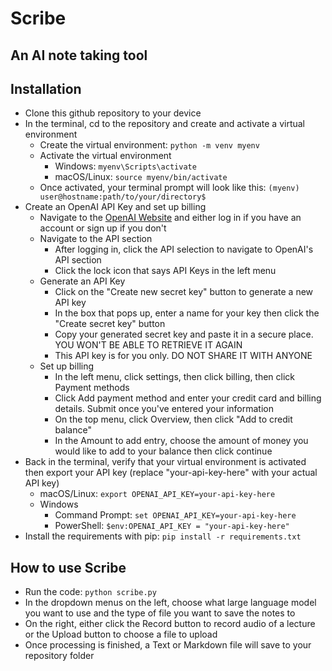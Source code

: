 # Scribe
## An AI note taking tool

## Installation
- Clone this github repository to your device
- In the terminal, cd to the repository and create and activate a virtual environment
  - Create the virtual environment: ```python -m venv myenv```
  - Activate the virtual environment
    - Windows: ```myenv\Scripts\activate```
    - macOS/Linux: ```source myenv/bin/activate```
  - Once activated, your terminal prompt will look like this: ```(myenv) user@hostname:path/to/your/directory$```
- Create an OpenAI API Key and set up billing
  - Navigate to the [OpenAI Website](https://openai.com) and either log in if you have an account or sign up if you don't
  - Navigate to the API section
    - After logging in, click the API selection to navigate to OpenAI's API section
    - Click the lock icon that says API Keys in the left menu
  - Generate an API Key
    - Click on the "Create new secret key" button to generate a new API key
    - In the box that pops up, enter a name for your key then click the "Create secret key" button
    - Copy your generated secret key and paste it in a secure place. YOU WON'T BE ABLE TO RETRIEVE IT AGAIN
    - This API key is for you only. DO NOT SHARE IT WITH ANYONE
  - Set up billing
    - In the left menu, click settings, then click billing, then click Payment methods
    - Click Add payment method and enter your credit card and billing details. Submit once you've entered your information
    - On the top menu, click Overview, then click "Add to credit balance"
    - In the Amount to add entry, choose the amount of money you would like to add to your balance then click continue
- Back in the terminal, verify that your virtual environment is activated then export your API key (replace "your-api-key-here" with your actual API key)
  - macOS/Linux: ```export OPENAI_API_KEY=your-api-key-here```
  - Windows
    - Command Prompt: ```set OPENAI_API_KEY=your-api-key-here```
    - PowerShell: ```$env:OPENAI_API_KEY = "your-api-key-here"```
- Install the requirements with pip: ```pip install -r requirements.txt```
## How to use Scribe
- Run the code: ```python scribe.py```
- In the dropdown menus on the left, choose what large language model you want to use and the type of file you want to save the notes to
- On the right, either click the Record button to record audio of a lecture or the Upload button to choose a file to upload
- Once processing is finished, a Text or Markdown file will save to your repository folder
